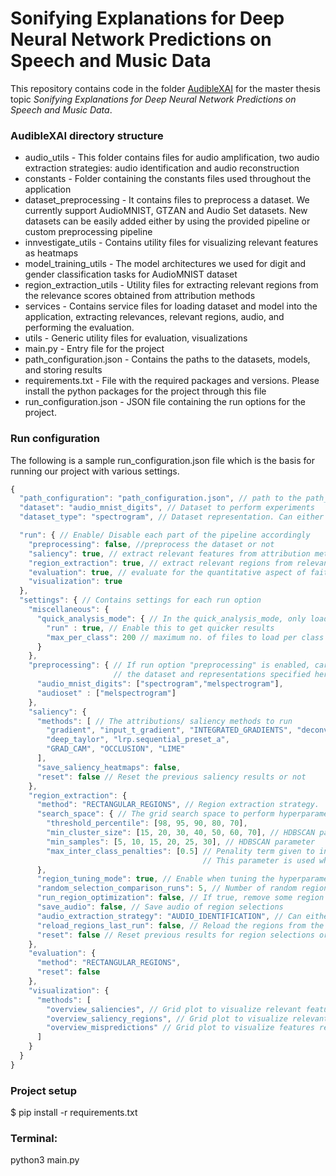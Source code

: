 # Sonifying Explanations for Deep Neural Network Predictions on Speech and Music Data

This repository contains code in the folder [AudibleXAI](AudibleXAI/) for the master thesis topic *Sonifying Explanations for Deep Neural Network Predictions on Speech and Music Data*. 


### AudibleXAI directory structure

<ul>
<li>audio_utils - This folder contains files for audio amplification, two audio extraction strategies: audio identification and audio reconstruction</li>
<li>constants - Folder containing the constants files used throughout the application</li>
<li>dataset_preprocessing - It contains files to preprocess a dataset. We currently support AudioMNIST, GTZAN and Audio Set datasets. New datasets can be easily added either by using the provided pipeline or custom preprocessing pipeline </li>
<li>innvestigate_utils - Contains utility files for visualizing relevant features as heatmaps</li>
<li>model_training_utils - The model architectures we used for digit and gender classification tasks for AudioMNIST dataset </li>
<li>region_extraction_utils - Utility files for extracting relevant regions from the relevance scores obtained from attribution methods </li>
<li>services - Contains service files for loading dataset and model into the application, extracting relevances, relevant regions, audio, and performing the evaluation. </li>
<li>utils - Generic utility files for evaluation, visualizations </li> 
<li>main.py - Entry file for the project</li>
<li>path_configuration.json - Contains the paths to the datasets, models, and storing results</li>
<li>requirements.txt - File with the required packages and versions. Please install the python packages for the project through this file</li>
<li>run_configuration.json - JSON file containing the run options for the project.</li>
</ul>


### Run configuration

The following is a sample run_configuration.json file which is the basis for running our project with various settings. 

```javascript
{
  "path_configuration": "path_configuration.json", // path to the path_configuration.json file
  "dataset": "audio_mnist_digits", // Dataset to perform experiments
  "dataset_type": "spectrogram", // Dataset representation. Can either be spectrogram/ melspectrogram

  "run": { // Enable/ Disable each part of the pipeline accordingly 
    "preprocessing": false, //preprocess the dataset or not
    "saliency": true, // extract relevant features from attribution methods or not
    "region_extraction": true, // extract relevant regions from relevances or not
    "evaluation": true, // evaluate for the quantitative aspect of faithfulness or not
    "visualization": true 
  },
  "settings": { // Contains settings for each run option
    "miscellaneous": {
      "quick_analysis_mode": { // In the quick_analysis_mode, only load a subset of the dataset to run experiments
        "run" : true, // Enable this to get quicker results
        "max_per_class": 200 // maximum no. of files to load per class
      }
    },
    "preprocessing": { // If run option "preprocessing" is enabled, carry out the preprocessing for 
                       // the dataset and representations specified here.
      "audio_mnist_digits": ["spectrogram","melspectrogram"],
      "audioset" : ["melspectrogram"]
    },
    "saliency": {
      "methods": [ // The attributions/ saliency methods to run
        "gradient", "input_t_gradient", "INTEGRATED_GRADIENTS", "deconvnet",
        "deep_taylor", "lrp.sequential_preset_a",
        "GRAD_CAM", "OCCLUSION", "LIME"
      ],
      "save_saliency_heatmaps": false, 
      "reset": false // Reset the previous saliency results or not
    },
    "region_extraction": {
      "method": "RECTANGULAR_REGIONS", // Region extraction strategy.
      "search_space": { // The grid search space to perform hyperparameter tuning
        "threshold_percentile": [98, 95, 90, 80, 70],
        "min_cluster_size": [15, 20, 30, 40, 50, 60, 70], // HDBSCAN parameter
        "min_samples": [5, 10, 15, 20, 25, 30], // HDBSCAN parameter
        "max_inter_class_penalties": [0.5] // Penality term given to increase intra class similarity. 
                                           // This parameter is used when run_region_optimization is true
      },
      "region_tuning_mode": true, // Enable when tuning the hyperparameters
      "random_selection_comparison_runs": 5, // Number of random region selections to compare the relevant region selections
      "run_region_optimization": false, // If true, remove some region selections that hurt intra class similarity
      "save_audio": false, // Save audio of region selections
      "audio_extraction_strategy": "AUDIO_IDENTIFICATION", // Can either be AUDIO_INDENTIFICATION/ AUDIO_RECONSTRUCTION
      "reload_regions_last_run": false, // Reload the regions from the last run or extract regions from scratch
      "reset": false // Reset previous results for region selections or not
    },
    "evaluation": { 
      "method": "RECTANGULAR_REGIONS",
      "reset": false
    },
    "visualization": {
      "methods": [  
        "overview_saliencies", // Grid plot to visualize relevant features
        "overview_saliency_regions", // Grid plot to visualize relevant features and regions extracted
        "overview_mispredictions" // Grid plot to visualize features responsible for misprediction and regions extracted
      ]
    }
  }
}
```

### Project setup
$ pip install -r requirements.txt

### Terminal:
python3 main.py
